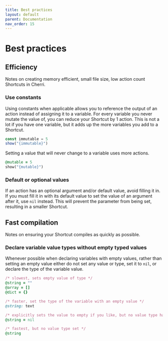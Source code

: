 ```yaml
---
title: Best practices
layout: default
parent: Documentation
nav_order: 15
---
```


# Best practices

## Efficiency

Notes on creating memory efficient, small file size, low action count Shortcuts in Cherri.

### Use constants

Using constants when applicable allows you to reference the output of an action instead of assigning it to a variable. For every variable you never mutate the value of, you can reduce your Shortcut by 1 action. This is not a lot if you have one variable, but it adds up the more variables you add to a Shortcut.

```javascript
const immutable = 5
show("{immutable}")
```

Setting a value that will never change to a variable uses more actions.

```ruby
@mutable = 5
show("{mutable}")
```

### Default or optional values

If an action has an optional argument and/or default value, avoid filling it in. If you must fill it in with its default value to set the value of an argument after it, use `nil` instead. This will prevent the parameter from being set, resulting in a smaller Shortcut.

## Fast compilation

Notes on ensuring your Shortcut compiles as quickly as possible.

### Declare variable value types without empty typed values

Whenever possible when declaring variables with empty values, rather than setting an empty value either do not set any value or type, set it to `nil`, or declare the type of the variable value.

```ruby
/* slowest, sets empty value of type */
@string = ""
@array = []
@dict = {}

/* faster, set the type of the variable with an empty value */
@string: text

/* explicitly sets the value to empty if you like, but no value type has been set */
@string = nil

/* fastest, but no value type set */
@string
```
